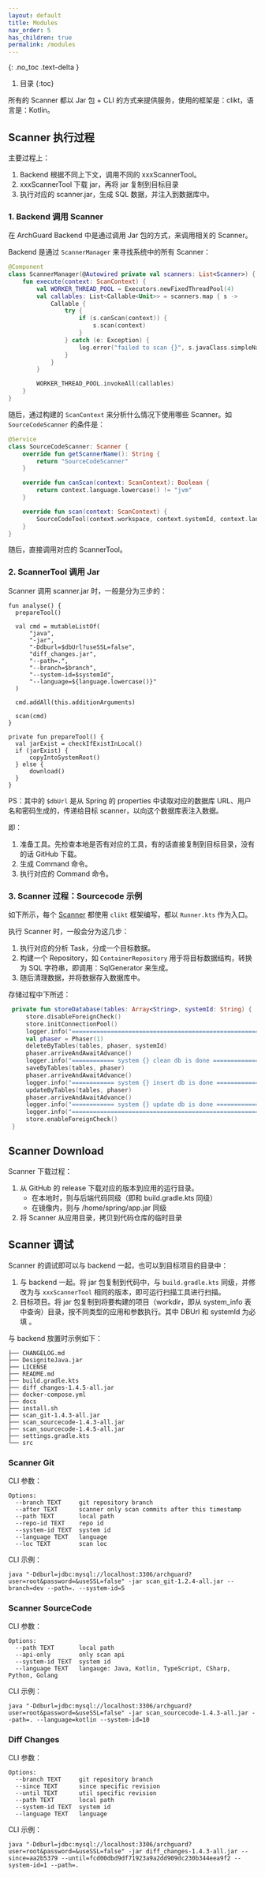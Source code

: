 ```yaml
---
layout: default
title: Modules
nav_order: 5
has_children: true
permalink: /modules
---
```


{: .no_toc .text-delta }

1. 目录
   {:toc}

所有的 Scanner 都以 Jar 包 + CLI 的方式来提供服务，使用的框架是：clikt，语言是：Kotlin。

## Scanner 执行过程

主要过程上：

1. Backend 根据不同上下文，调用不同的 xxxScannerTool。
2. xxxScannerTool 下载 jar，再将 jar 复制到目标目录
3. 执行对应的 scanner.jar，生成 SQL 数据，并注入到数据库中。

### 1. Backend 调用 Scanner

在 ArchGuard Backend 中是通过调用 Jar 包的方式，来调用相关的 Scanner。

Backend 是通过 `ScannerManager` 来寻找系统中的所有 Scanner：

```kotlin
@Component
class ScannerManager(@Autowired private val scanners: List<Scanner>) {
    fun execute(context: ScanContext) {
        val WORKER_THREAD_POOL = Executors.newFixedThreadPool(4)
        val callables: List<Callable<Unit>> = scanners.map { s ->
            Callable {
                try {
                    if (s.canScan(context)) {
                        s.scan(context)
                    }
                } catch (e: Exception) {
                    log.error("failed to scan {}", s.javaClass.simpleName, e)
                }
            }
        }

        WORKER_THREAD_POOL.invokeAll(callables)
    }
}
```

随后，通过构建的 `ScanContext` 来分析什么情况下使用哪些 Scanner。如 `SourceCodeScanner` 的条件是：

```kotlin
@Service
class SourceCodeScanner: Scanner {
    override fun getScannerName(): String {
        return "SourceCodeScanner"
    }

    override fun canScan(context: ScanContext): Boolean {
        return context.language.lowercase() != "jvm"
    }

    override fun scan(context: ScanContext) {
        SourceCodeTool(context.workspace, context.systemId, context.language, context.dbUrl, context.codePath, context.logStream).also { it.analyse() }
    }
}
```

随后，直接调用对应的 ScannerTool。

### 2. ScannerTool 调用 Jar

Scanner 调用 scanner.jar 时，一般是分为三步的：

```
fun analyse() {
  prepareTool()

  val cmd = mutableListOf(
      "java",
      "-jar",
      "-Ddburl=$dbUrl?useSSL=false",
      "diff_changes.jar",
      "--path=.",
      "--branch=$branch",
      "--system-id=$systemId",
      "--language=${language.lowercase()}"
  )

  cmd.addAll(this.additionArguments)

  scan(cmd)
}

private fun prepareTool() {
  val jarExist = checkIfExistInLocal()
  if (jarExist) {
      copyIntoSystemRoot()
  } else {
      download()
  }
}
```

PS：其中的 `$dbUrl` 是从 Spring 的 properties 中读取对应的数据库 URL、用户名和密码生成的，传递给目标 scanner，以向这个数据库表注入数据。

即：

1. 准备工具。先检查本地是否有对应的工具，有的话直接复制到目标目录，没有的话 GitHub 下载。
2. 生成 Command 命令。
3. 执行对应的 Command 命令。

### 3. Scanner 过程：Sourcecode 示例

如下所示，每个 [Scanner](https://github.com/archguard/archguard) 都使用 `clikt` 框架编写，都以 `Runner.kts` 作为入口。

执行 Scanner 时，一般会分为这几步：

1. 执行对应的分析 Task，分成一个目标数据。
2. 构建一个 Repository，如 `ContainerRepository` 用于将目标数据结构，转换为 SQL 字符串，即调用：SqlGenerator 来生成。
3. 随后清理数据，并将数据存入数据库中。

存储过程中下所述：

```kotlin
 private fun storeDatabase(tables: Array<String>, systemId: String) {
     store.disableForeignCheck()
     store.initConnectionPool()
     logger.info("========================================================")
     val phaser = Phaser(1)
     deleteByTables(tables, phaser, systemId)
     phaser.arriveAndAwaitAdvance()
     logger.info("============ system {} clean db is done ==============", systemId)
     saveByTables(tables, phaser)
     phaser.arriveAndAwaitAdvance()
     logger.info("============ system {} insert db is done ==============", systemId)
     updateByTables(tables, phaser)
     phaser.arriveAndAwaitAdvance()
     logger.info("============ system {} update db is done ==============", systemId)
     logger.info("========================================================")
     store.enableForeignCheck()
 }
```

## Scanner Download

Scanner 下载过程：

1. 从 GitHub 的 release 下载对应的版本到应用的运行目录。
   - 在本地时，则与后端代码同级（即和 build.gradle.kts 同级）
   - 在镜像内，则与 /home/spring/app.jar 同级
2. 将 Scanner 从应用目录，拷贝到代码仓库的临时目录

## Scanner **调试**

Scanner 的调试即可以与 backend 一起，也可以到目标项目的目录中：

1. 与 backend 一起。将 jar 包复制到代码中，与 `build.gradle.kts` 同级，并修改为与 `xxxScannerTool` 相同的版本，即可运行扫描工具进行扫描。
2. 目标项目。将 jar 包复制到将要构建的项目（workdir，即从 system_info 表中查询）目录，按不同类型的应用和参数执行。其中 DBUrl 和 systemId 为必填 。

与 backend 放置时示例如下：

```
├── CHANGELOG.md
├── DesigniteJava.jar
├── LICENSE
├── README.md
├── build.gradle.kts
├── diff_changes-1.4.5-all.jar
├── docker-compose.yml
├── docs
├── install.sh
├── scan_git-1.4.3-all.jar
├── scan_sourcecode-1.4.3-all.jar
├── scan_sourcecode-1.4.5-all.jar
├── settings.gradle.kts
└── src
```

### Scanner Git

CLI 参数：

```
Options:
  --branch TEXT     git repository branch
  --after TEXT      scanner only scan commits after this timestamp
  --path TEXT       local path
  --repo-id TEXT    repo id
  --system-id TEXT  system id
  --language TEXT   language
  --loc TEXT        scan loc
```

CLI 示例：

```
java "-Ddburl=jdbc:mysql://localhost:3306/archguard?user=root&password=&useSSL=false" -jar scan_git-1.2.4-all.jar --branch=dev --path=. --system-id=5
```

### Scanner SourceCode

CLI 参数：

```
Options:
  --path TEXT       local path
  --api-only        only scan api
  --system-id TEXT  system id
  --language TEXT   langauge: Java, Kotlin, TypeScript, CSharp, Python, Golang
```

CLI 示例：

```
java "-Ddburl=jdbc:mysql://localhost:3306/archguard?user=root&password=&useSSL=false" -jar scan_sourcecode-1.4.3-all.jar --path=. --language=kotlin --system-id=10
```

### Diff Changes 

CLI 参数：

```
Options:
  --branch TEXT     git repository branch
  --since TEXT      since specific revision
  --until TEXT      util specific revision
  --path TEXT       local path
  --system-id TEXT  system id
  --language TEXT   language
```

CLI 示例：

```
java "-Ddburl=jdbc:mysql://localhost:3306/archguard?user=root&password=&useSSL=false" -jar diff_changes-1.4.3-all.jar --since=aa2b5379 --until=fcd00dbd9df71923a9a2dd909dc230b344eea9f2 --system-id=1 --path=.
```
